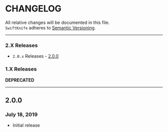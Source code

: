 # CHANGELOG

All relative changes will be documented in this file. \
`SwiftKnife` adheres to [Semantic Versioning](https://semver.org).

***

### 2.X Releases

- `2.0.x` Releases - [2.0.0](#200)

### 1.X Releases

**DEPRECATED**

***

## 2.0.0
### July 18, 2019

* Initial release
